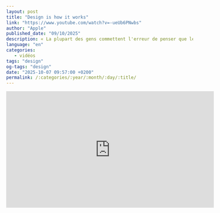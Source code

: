 ```yaml
---
layout: post
title: "Design is how it works"
link: "https://www.youtube.com/watch?v=-ueUb6PNwbs"
author: "Apple"
published_date: "09/10/2025"
description: « La plupart des gens commettent l'erreur de penser que le design se résume à l'apparence... Le design ne se résume pas à l'apparence et à la sensation. Le design, c'est la façon dont cela fonctionne ». Steve Jobs, The New York Times, 2003 
language: "en"
categories: 
   - vidéos
tags: "design"
og-tags: "design"
date: "2025-10-07 09:57:00 +0200"
permalink: /:categories/:year/:month/:day/:title/
---
```


<iframe width="560" height="315" src="https://www.youtube.com/embed/-ueUb6PNwbs?si=5Lx9uhAV_xfEhrbo" title="YouTube video player" frameborder="0" allow="accelerometer; autoplay; clipboard-write; encrypted-media; gyroscope; picture-in-picture; web-share" referrerpolicy="strict-origin-when-cross-origin" allowfullscreen></iframe>